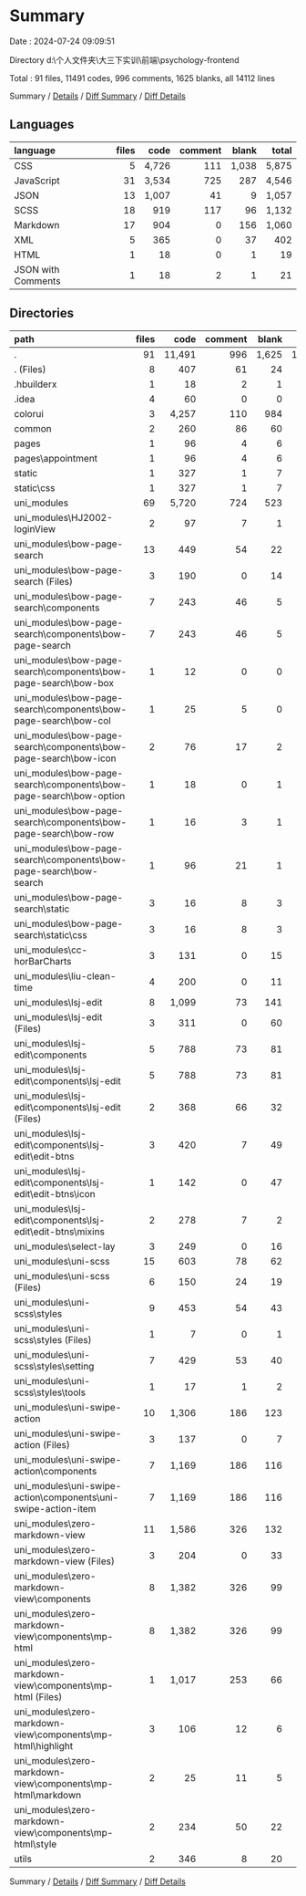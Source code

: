 # Summary

Date : 2024-07-24 09:09:51

Directory d:\\个人文件夹\\大三下实训\\前端\\psychology-frontend

Total : 91 files,  11491 codes, 996 comments, 1625 blanks, all 14112 lines

Summary / [Details](details.md) / [Diff Summary](diff.md) / [Diff Details](diff-details.md)

## Languages
| language | files | code | comment | blank | total |
| :--- | ---: | ---: | ---: | ---: | ---: |
| CSS | 5 | 4,726 | 111 | 1,038 | 5,875 |
| JavaScript | 31 | 3,534 | 725 | 287 | 4,546 |
| JSON | 13 | 1,007 | 41 | 9 | 1,057 |
| SCSS | 18 | 919 | 117 | 96 | 1,132 |
| Markdown | 17 | 904 | 0 | 156 | 1,060 |
| XML | 5 | 365 | 0 | 37 | 402 |
| HTML | 1 | 18 | 0 | 1 | 19 |
| JSON with Comments | 1 | 18 | 2 | 1 | 21 |

## Directories
| path | files | code | comment | blank | total |
| :--- | ---: | ---: | ---: | ---: | ---: |
| . | 91 | 11,491 | 996 | 1,625 | 14,112 |
| . (Files) | 8 | 407 | 61 | 24 | 492 |
| .hbuilderx | 1 | 18 | 2 | 1 | 21 |
| .idea | 4 | 60 | 0 | 0 | 60 |
| colorui | 3 | 4,257 | 110 | 984 | 5,351 |
| common | 2 | 260 | 86 | 60 | 406 |
| pages | 1 | 96 | 4 | 6 | 106 |
| pages\\appointment | 1 | 96 | 4 | 6 | 106 |
| static | 1 | 327 | 1 | 7 | 335 |
| static\\css | 1 | 327 | 1 | 7 | 335 |
| uni_modules | 69 | 5,720 | 724 | 523 | 6,967 |
| uni_modules\\HJ2002-loginView | 2 | 97 | 7 | 1 | 105 |
| uni_modules\\bow-page-search | 13 | 449 | 54 | 22 | 525 |
| uni_modules\\bow-page-search (Files) | 3 | 190 | 0 | 14 | 204 |
| uni_modules\\bow-page-search\\components | 7 | 243 | 46 | 5 | 294 |
| uni_modules\\bow-page-search\\components\\bow-page-search | 7 | 243 | 46 | 5 | 294 |
| uni_modules\\bow-page-search\\components\\bow-page-search\\bow-box | 1 | 12 | 0 | 0 | 12 |
| uni_modules\\bow-page-search\\components\\bow-page-search\\bow-col | 1 | 25 | 5 | 0 | 30 |
| uni_modules\\bow-page-search\\components\\bow-page-search\\bow-icon | 2 | 76 | 17 | 2 | 95 |
| uni_modules\\bow-page-search\\components\\bow-page-search\\bow-option | 1 | 18 | 0 | 1 | 19 |
| uni_modules\\bow-page-search\\components\\bow-page-search\\bow-row | 1 | 16 | 3 | 1 | 20 |
| uni_modules\\bow-page-search\\components\\bow-page-search\\bow-search | 1 | 96 | 21 | 1 | 118 |
| uni_modules\\bow-page-search\\static | 3 | 16 | 8 | 3 | 27 |
| uni_modules\\bow-page-search\\static\\css | 3 | 16 | 8 | 3 | 27 |
| uni_modules\\cc-horBarCharts | 3 | 131 | 0 | 15 | 146 |
| uni_modules\\liu-clean-time | 4 | 200 | 0 | 11 | 211 |
| uni_modules\\lsj-edit | 8 | 1,099 | 73 | 141 | 1,313 |
| uni_modules\\lsj-edit (Files) | 3 | 311 | 0 | 60 | 371 |
| uni_modules\\lsj-edit\\components | 5 | 788 | 73 | 81 | 942 |
| uni_modules\\lsj-edit\\components\\lsj-edit | 5 | 788 | 73 | 81 | 942 |
| uni_modules\\lsj-edit\\components\\lsj-edit (Files) | 2 | 368 | 66 | 32 | 466 |
| uni_modules\\lsj-edit\\components\\lsj-edit\\edit-btns | 3 | 420 | 7 | 49 | 476 |
| uni_modules\\lsj-edit\\components\\lsj-edit\\edit-btns\\icon | 1 | 142 | 0 | 47 | 189 |
| uni_modules\\lsj-edit\\components\\lsj-edit\\edit-btns\\mixins | 2 | 278 | 7 | 2 | 287 |
| uni_modules\\select-lay | 3 | 249 | 0 | 16 | 265 |
| uni_modules\\uni-scss | 15 | 603 | 78 | 62 | 743 |
| uni_modules\\uni-scss (Files) | 6 | 150 | 24 | 19 | 193 |
| uni_modules\\uni-scss\\styles | 9 | 453 | 54 | 43 | 550 |
| uni_modules\\uni-scss\\styles (Files) | 1 | 7 | 0 | 1 | 8 |
| uni_modules\\uni-scss\\styles\\setting | 7 | 429 | 53 | 40 | 522 |
| uni_modules\\uni-scss\\styles\\tools | 1 | 17 | 1 | 2 | 20 |
| uni_modules\\uni-swipe-action | 10 | 1,306 | 186 | 123 | 1,615 |
| uni_modules\\uni-swipe-action (Files) | 3 | 137 | 0 | 7 | 144 |
| uni_modules\\uni-swipe-action\\components | 7 | 1,169 | 186 | 116 | 1,471 |
| uni_modules\\uni-swipe-action\\components\\uni-swipe-action-item | 7 | 1,169 | 186 | 116 | 1,471 |
| uni_modules\\zero-markdown-view | 11 | 1,586 | 326 | 132 | 2,044 |
| uni_modules\\zero-markdown-view (Files) | 3 | 204 | 0 | 33 | 237 |
| uni_modules\\zero-markdown-view\\components | 8 | 1,382 | 326 | 99 | 1,807 |
| uni_modules\\zero-markdown-view\\components\\mp-html | 8 | 1,382 | 326 | 99 | 1,807 |
| uni_modules\\zero-markdown-view\\components\\mp-html (Files) | 1 | 1,017 | 253 | 66 | 1,336 |
| uni_modules\\zero-markdown-view\\components\\mp-html\\highlight | 3 | 106 | 12 | 6 | 124 |
| uni_modules\\zero-markdown-view\\components\\mp-html\\markdown | 2 | 25 | 11 | 5 | 41 |
| uni_modules\\zero-markdown-view\\components\\mp-html\\style | 2 | 234 | 50 | 22 | 306 |
| utils | 2 | 346 | 8 | 20 | 374 |

Summary / [Details](details.md) / [Diff Summary](diff.md) / [Diff Details](diff-details.md)